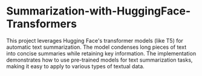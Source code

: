 # Summarization-with-HuggingFace-Transformers
This project leverages Hugging Face's transformer models (like T5) for automatic text summarization. The model condenses long pieces of text into concise summaries while retaining key information. The implementation demonstrates how to use pre-trained models for text summarization tasks, making it easy to apply to various types of textual data.
